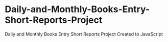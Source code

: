 # Daily-and-Monthly-Books-Entry-Short-Reports-Project
Daily and Monthly Books Entry Short Reports Project Created to JavaScript
